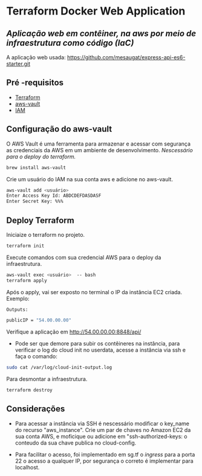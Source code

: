 # Terraform Docker Web Application
## _Aplicação web em contêiner, na aws por meio de infraestrutura como código (IaC)_


A aplicação web usada: https://github.com/mesaugat/express-api-es6-starter.git



##  Pré -requisitos

- [ Terraform ](https://learn.hashicorp.com/tutorials/terraform/install-cli)
- [ aws-vault ](https://github.com/99designs/aws-vault.git)
- [ IAM ](https://docs.aws.amazon.com/pt_br/IAM/latest/UserGuide/id_users_create.html)

##  Configuração do aws-vault 
O AWS Vault é uma ferramenta para armazenar e acessar com segurança as credenciais da AWS em um ambiente de desenvolvimento.
_Nescessário para o deploy do terraform._

```sh
brew install aws-vault
```
Crie um usuário do IAM na sua conta aws e adicione no aws-vault.
```sh
aws-vault add <usuário>
Enter Access Key Id: ABDCDEFDASDASF
Enter Secret Key: %%%
```
##  Deploy Terraform 
Iniciaize o terraform no projeto.
```sh
terraform init
```
Execute comandos com sua credencial AWS para o deploy da infraestrutura.
```sh
aws-vault exec <usuário>  -- bash
terraform apply
```
Após o apply, vai ser exposto no terminal o IP da instância EC2 criada.
Exemplo:
```sh
Outputs:

publicIP = "54.00.00.00"
```
Verifique a aplicação em http://54.00.00.00:8848/api/
- Pode ser que demore para subir os contêineres na instância, para verificar o log do cloud init no userdata, acesse a instância via ssh e faça o comando:
```sh
sudo cat /var/log/cloud-init-output.log
```

Para desmontar a infraestrutura.
```sh
terraform destroy
```
##  Considerações
- Para acessar a instância via SSH é nescessário modificar o key_name do recurso "aws_instance". Crie um par de chaves no Amazon EC2 da sua conta AWS, e moficique ou adicione em "ssh-authorized-keys: o conteudo da sua chave publica no cloud-config.

- Para facilitar o acesso, foi implementado em sg.tf o _ingress_ para a porta 22 o acesso a qualquer IP, por segurança o correto é implementar para localhost.


